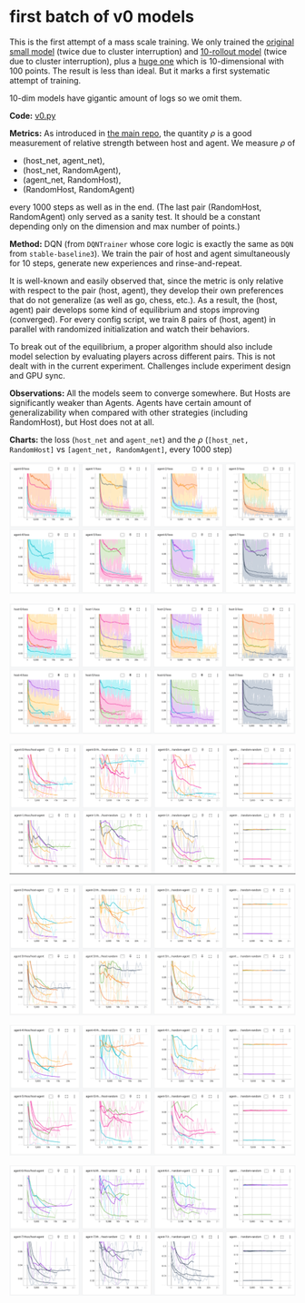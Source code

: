 # first batch of v0 models
This is the first attempt of a mass scale training. We only trained the [original small model](trainer_cfg_small.yml) (twice due to cluster interruption) and [10-rollout model](trainer_cfg_v0-10-rollout.yml) (twice due to cluster interruption), plus a [huge one](trainer_cfg_v0-huge.yml) which is 10-dimensional with 100 points. The result is less than ideal. But it marks a first systematic attempt of training.

10-dim models have gigantic amount of logs so we omit them.

**Code:** [v0.py](v0.py)

**Metrics:** As introduced in [the main repo](https://github.com/honglu2875/hironaka), the quantity $\rho$ is a good measurement of relative strength between host and agent. We measure $\rho$ of 
- (host_net, agent_net), 
- (host_net, RandomAgent), 
- (agent_net, RandomHost), 
- (RandomHost, RandomAgent)

every 1000 steps as well as in the end. (The last pair (RandomHost, RandomAgent) only served as a sanity test. It should be a constant depending only on the dimension and max number of points.)

**Method:** DQN (from `DQNTrainer` whose core logic is exactly the same as `DQN` from `stable-baseline3`). We train the pair of host and agent simultaneously for 10 steps, generate new experiences and rinse-and-repeat. 

It is well-known and easily observed that, since the metric is only relative with respect to the pair (host, agent), they develop their own preferences that do not generalize (as well as go, chess, etc.). As a result, the (host, agent) pair develops some kind of equilibrium and stops improving (converged). For every config script, we train 8 pairs of (host, agent) in parallel with randomized initialization and watch their behaviors.

To break out of the equilibrium, a proper algorithm should also include model selection by evaluating players across different pairs. This is not dealt with in the current experiment. Challenges include experiment design and GPU sync.

**Observations:** All the models seem to converge somewhere. But Hosts are significantly weaker than Agents. Agents have certain amount of generalizability when compared with other strategies (including RandomHost), but Host does not at all. 

**Charts:** the loss (`host_net` and `agent_net`) and the $\rho$ (`[host_net, RandomHost]` vs `[agent_net, RandomAgent]`, every 1000 step)

![](img/loss1.png)

![](img/loss2.png)

![](img/rho1.png)

![](img/rho2.png)

![](img/rho3.png)

![](img/rho4.png)

